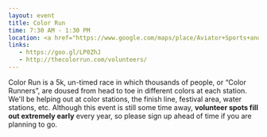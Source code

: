 ```yaml
---
layout: event
title: Color Run
time: 7:30 AM - 1:30 PM
location: <a href="https://www.google.com/maps/place/Aviator+Sports+and+Events+Center/@40.589686,-73.9002229,17z/data=!3m1!4b1!4m5!3m4!1s0x89c24305e5cac23b:0x66c57ca09f048f39!8m2!3d40.5894942!4d-73.8992062">Aviator Sports & Events Center</a>, Brooklyn
links: 
   - https://goo.gl/LP0ZhJ
   - http://thecolorrun.com/volunteers/
---
```

Color Run is a 5k, un-timed race in which thousands of people, or “Color Runners”, are doused from head to toe in different colors at each station. We'll be helping out at color stations, the finish line, festival area, water stations, etc. Although this event is still some time away, <b>volunteer spots fill out extremely early</b> every year, so please sign up ahead of time if you are planning to go.